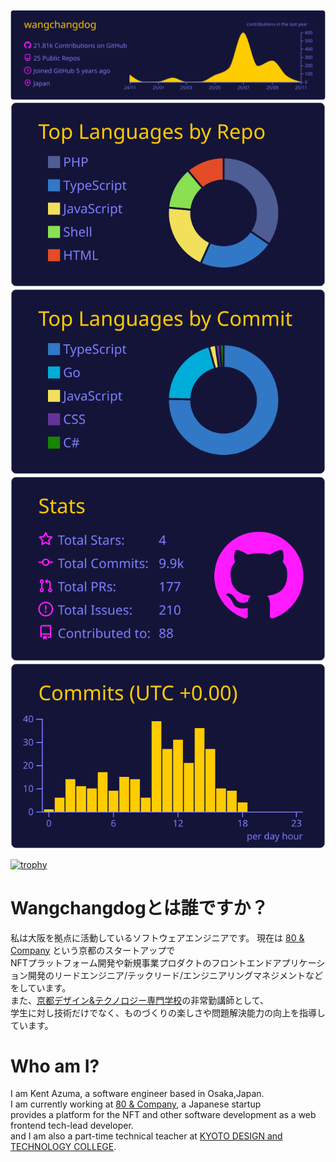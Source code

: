 
[![](https://raw.githubusercontent.com/wangchangdog/wangchangdog/master/profile-summary-card-output/outrun/0-profile-details.svg)](https://github.com/vn7n24fzkq/github-profile-summary-cards)
[![](https://raw.githubusercontent.com/wangchangdog/wangchangdog/master/profile-summary-card-output/outrun/1-repos-per-language.svg)](https://github.com/vn7n24fzkq/github-profile-summary-cards) [![](https://raw.githubusercontent.com/wangchangdog/wangchangdog/master/profile-summary-card-output/outrun/2-most-commit-language.svg)](https://github.com/vn7n24fzkq/github-profile-summary-cards)
[![](https://raw.githubusercontent.com/wangchangdog/wangchangdog/master/profile-summary-card-output/outrun/3-stats.svg)](https://github.com/vn7n24fzkq/github-profile-summary-cards) [![](https://raw.githubusercontent.com/wangchangdog/wangchangdog/master/profile-summary-card-output/outrun/4-productive-time.svg)](https://github.com/vn7n24fzkq/github-profile-summary-cards)

[![trophy](https://github-profile-trophy.vercel.app/?username=wangchangdog&theme=onedark&column=5
)](https://github.com/ryo-ma/github-profile-trophy)

# Wangchangdogとは誰ですか？

私は大阪を拠点に活動しているソフトウェアエンジニアです。
現在は [80 & Company](https://80and.co/) という京都のスタートアップで <br>
NFTプラットフォーム開発や新規事業プロダクトのフロントエンドアプリケーション開発のリードエンジニア/テックリード/エンジニアリングマネジメントなどをしています。 <br>
また、[京都デザイン&テクノロジー専門学校](https://kyoto-tech.ac.jp/)の非常勤講師として、<br>
学生に対し技術だけでなく、ものづくりの楽しさや問題解決能力の向上を指導しています。<br>

# Who am I?

I am Kent Azuma, a software engineer based in Osaka,Japan.<br>
I am currently working at [80 & Company](https://80and.co/),  a Japanese startup <br>
provides a platform for the NFT and other software development as a web frontend tech-lead developer.<br>
and I am also a part-time technical teacher at [KYOTO DESIGN and TECHNOLOGY COLLEGE](https://kyoto-tech.ac.jp/).<br>

<!--
**wangchangdog/wangchangdog** is a ✨ _special_ ✨ repository because its `README.md` (this file) appears on your GitHub profile.

Here are some ideas to get you started:

- 🔭 I’m currently working on ...
- 🌱 I’m currently learning ...
- 👯 I’m looking to collaborate on ...
- 🤔 I’m looking for help with ...
- 💬 Ask me about ...
- 📫 How to reach me: ...
- 😄 Pronouns: ...
- ⚡ Fun fact: ...
-->
